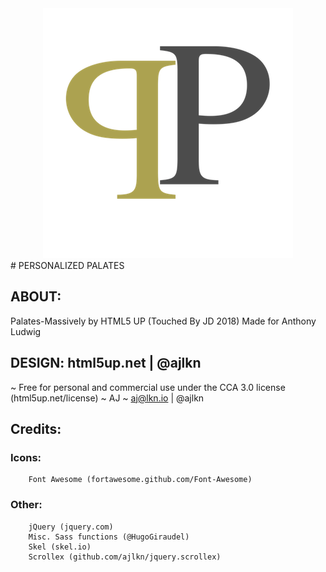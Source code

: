 
<center><img src="images/PP_logo.png"></img></center>
# PERSONALIZED PALATES

## ABOUT:
Palates-Massively by HTML5 UP (Touched By JD 2018) Made for Anthony Ludwig

## DESIGN: html5up.net | @ajlkn
~ Free for personal and commercial use under the CCA 3.0 license (html5up.net/license)
~ AJ
~ aj@lkn.io | @ajlkn

## Credits:
###  Icons:
		Font Awesome (fortawesome.github.com/Font-Awesome)
### Other:
		jQuery (jquery.com)
		Misc. Sass functions (@HugoGiraudel)
		Skel (skel.io)
		Scrollex (github.com/ajlkn/jquery.scrollex)
